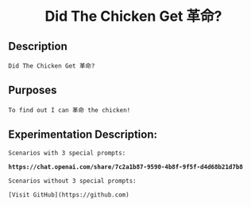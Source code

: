 # <div align="center">Did The Chicken Get 革命?</div>

## Description

    Did The Chicken Get 革命?

## Purposes

    To find out I can 革命 the chicken!

## Experimentation Description:

    Scenarios with 3 special prompts:
**`https://chat.openai.com/share/7c2a1b87-9590-4b8f-9f5f-d4d68b21d7b8`**


    Scenarios without 3 special prompts:

    [Visit GitHub](https://github.com)


